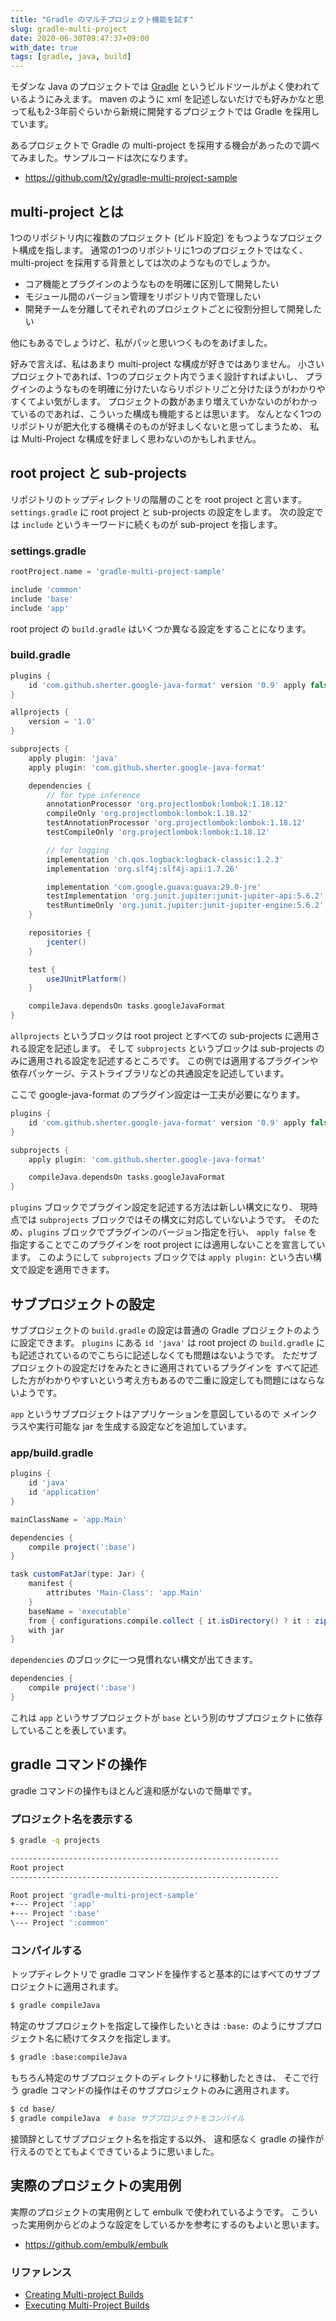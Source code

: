 ```yaml
---
title: "Gradle のマルチプロジェクト機能を試す"
slug: gradle-multi-project
date: 2020-06-30T09:47:37+09:00
with_date: true
tags: [gradle, java, build]
---
```


モダンな Java のプロジェクトでは [Gradle](https://gradle.org/) というビルドツールがよく使われているようにみえます。
maven のように xml を記述しないだけでも好みかなと思って私も2-3年前ぐらいから新規に開発するプロジェクトでは Gradle を採用しています。

あるプロジェクトで Gradle の multi-project を採用する機会があったので調べてみました。サンプルコードは次になります。

* https://github.com/t2y/gradle-multi-project-sample

## multi-project とは

1つのリポジトリ内に複数のプロジェクト (ビルド設定) をもつようなプロジェクト構成を指します。
通常の1つのリポジトリに1つのプロジェクトではなく、multi-project を採用する背景としては次のようなものでしょうか。

* コア機能とプラグインのようなものを明確に区別して開発したい
* モジュール間のバージョン管理をリポジトリ内で管理したい
* 開発チームを分離してそれぞれのプロジェクトごとに役割分担して開発したい

他にもあるでしょうけど、私がパッと思いつくものをあげました。

好みで言えば、私はあまり multi-project な構成が好きではありません。
小さいプロジェクトであれば、1つのプロジェクト内でうまく設計すればよいし、
プラグインのようなものを明確に分けたいならリポジトリごと分けたほうがわかりやすくてよい気がします。
プロジェクトの数があまり増えていかないのがわかっているのであれば、こういった構成も機能するとは思います。
なんとなく1つのリポジトリが肥大化する機構そのものが好ましくないと思ってしまうため、
私は Multi-Project な構成を好ましく思わないのかもしれません。

## root project と sub-projects

リポジトリのトップディレクトリの階層のことを root project と言います。
`settings.gradle` に root project と sub-projects の設定をします。
次の設定では `include` というキーワードに続くものが sub-project を指します。

### settings.gradle

```groovy
rootProject.name = 'gradle-multi-project-sample'

include 'common'
include 'base'
include 'app'
```

root project の `build.gradle` はいくつか異なる設定をすることになります。

### build.gradle

```groovy
plugins {
    id 'com.github.sherter.google-java-format' version '0.9' apply false
}

allprojects {
    version = '1.0'
}

subprojects {
    apply plugin: 'java'
    apply plugin: 'com.github.sherter.google-java-format'

    dependencies {
        // for type inference
        annotationProcessor 'org.projectlombok:lombok:1.18.12'
        compileOnly 'org.projectlombok:lombok:1.18.12'
        testAnnotationProcessor 'org.projectlombok:lombok:1.18.12'
        testCompileOnly 'org.projectlombok:lombok:1.18.12'

        // for logging
        implementation 'ch.qos.logback:logback-classic:1.2.3'
        implementation 'org.slf4j:slf4j-api:1.7.26'

        implementation 'com.google.guava:guava:29.0-jre'
        testImplementation 'org.junit.jupiter:junit-jupiter-api:5.6.2'
        testRuntimeOnly 'org.junit.jupiter:junit-jupiter-engine:5.6.2'
    }

    repositories {
        jcenter()
    }

    test {
        useJUnitPlatform()
    }

    compileJava.dependsOn tasks.googleJavaFormat
}
```

`allprojects` というブロックは root project とすべての sub-projects に適用される設定を記述します。
そして `subprojects` というブロックは sub-projects のみに適用される設定を記述するところです。
この例では適用するプラグインや依存パッケージ、テストライブラリなどの共通設定を記述しています。

ここで google-java-format のプラグイン設定は一工夫が必要になります。

```groovy
plugins {
    id 'com.github.sherter.google-java-format' version '0.9' apply false
}

subprojects {
    apply plugin: 'com.github.sherter.google-java-format'

    compileJava.dependsOn tasks.googleJavaFormat
}
```

`plugins` ブロックでプラグイン設定を記述する方法は新しい構文になり、
現時点では `subprojects` ブロックではその構文に対応していないようです。
そのため、`plugins` ブロックでプラグインのバージョン指定を行い、
`apply false` を指定することでこのプラグインを root project には適用しないことを宣言しています。
このようにして `subprojects` ブロックでは `apply plugin:` という古い構文で設定を適用できます。


## サブプロジェクトの設定

サブプロジェクトの `build.gradle` の設定は普通の Gradle プロジェクトのように設定できます。
`plugins` にある `id 'java'` は root project の `build.gradle`
にも記述されているのでこちらに記述しなくても問題はないようです。
ただサブプロジェクトの設定だけをみたときに適用されているプラグインを
すべて記述した方がわかりやすいという考え方もあるので二重に設定しても問題にはならないようです。

`app` というサブプロジェクトはアプリケーションを意図しているので
メインクラスや実行可能な jar を生成する設定などを追加しています。

### app/build.gradle

```groovy
plugins {
    id 'java'
    id 'application'
}

mainClassName = 'app.Main'

dependencies {
    compile project(':base')
}

task customFatJar(type: Jar) {
    manifest {
        attributes 'Main-Class': 'app.Main'
    }
    baseName = 'executable'
    from { configurations.compile.collect { it.isDirectory() ? it : zipTree(it) } }
    with jar
}
```

`dependencies` のブロックに一つ見慣れない構文が出てきます。

```groovy
dependencies {
    compile project(':base')
}
```

これは `app` というサブプロジェクトが
`base` という別のサブプロジェクトに依存していることを表しています。

## gradle コマンドの操作

gradle コマンドの操作もほとんど違和感がないので簡単です。

### プロジェクト名を表示する

```bash
$ gradle -q projects

------------------------------------------------------------
Root project
------------------------------------------------------------

Root project 'gradle-multi-project-sample'
+--- Project ':app'
+--- Project ':base'
\--- Project ':common'
```

### コンパイルする

トップディレクトリで gradle コマンドを操作すると基本的にはすべてのサブプロジェクトに適用されます。

```bash
$ gradle compileJava
```

特定のサブプロジェクトを指定して操作したいときは
`:base:` のようにサブプロジェクト名に続けてタスクを指定します。

```bash
$ gradle :base:compileJava
```

もちろん特定のサブプロジェクトのディレクトリに移動したときは、
そこで行う gradle コマンドの操作はそのサブプロジェクトのみに適用されます。

```bash
$ cd base/
$ gradle compileJava  # base サブプロジェクトをコンパイル
```

接頭辞としてサブプロジェクト名を指定する以外、
違和感なく gradle の操作が行えるのでとてもよくできているように思いました。

## 実際のプロジェクトの実用例

実際のプロジェクトの実用例として embulk で使われているようです。
こういった実用例からどのような設定をしているかを参考にするのもよいと思います。

* https://github.com/embulk/embulk

### リファレンス

* [Creating Multi-project Builds](https://guides.gradle.org/creating-multi-project-builds/)
* [Executing Multi-Project Builds](https://docs.gradle.org/current/userguide/intro_multi_project_builds.html)
